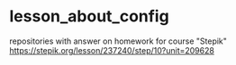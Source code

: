 # lesson_about_config
repositories with answer on homework for course "Stepik"
https://stepik.org/lesson/237240/step/10?unit=209628
